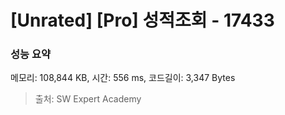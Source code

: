 # [Unrated] [Pro] 성적조회 - 17433

### 성능 요약

메모리: 108,844 KB, 시간: 556 ms, 코드길이: 3,347 Bytes



> 출처: SW Expert Academy
